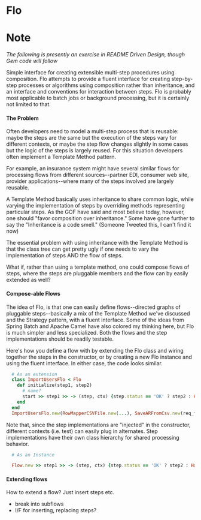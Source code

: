 Flo
===

# Note
*The following is presently an exercise in README Driven Design, though Gem code will follow*

Simple interface for creating extensible multi-step procedures using composition.  Flo attempts to provide a fluent interface for creating step-by-step processes or algorithms using composition rather than inheritance, and an interface and conventions for interaction between steps.  Flo is probably most applicable to batch jobs or background processing, but it is certainly not limited to that.

#### The Problem
Often developers need to model a multi-step process that is reusable:  maybe the steps are the same but the execution of the steps vary for different contexts, or maybe the step flow changes slightly in some cases but the logic of the steps is largely reused.  For this situation developers often implement a Template Method pattern.

For example, an insurance system might have several similar flows for processing flows from different sources--partner EDI, consumer web site, provider applications--where many of the steps involved are largely reusable.

A Template Method basically uses inheritance to share common logic, while varying the implementation of steps by overriding methods representing particular steps.  As the GOF have said and most believe today, however, one should "favor composition over inheritance."  Some have gone further to say the "Inheritance is a code smell." (Someone Tweeted this, I can't find it now)

The essential problem with using inheritance with the Template Method is that the class tree can get pretty ugly if one needs to vary the implementation of steps AND the flow of steps.

What if, rather than using a template method, one could compose flows of steps, where the steps are pluggable members and the flow can by easily extended as well?

#### Compose-able Flows
The idea of Flo, is that one can easily define flows--directed graphs of pluggable steps--basically a mix of the Template Method we've discussed and the Strategy pattern, with a fluent interface.  Some of the ideas from Spring Batch and Apache Camel have also colored my thinking here, but Flo is much simpler and less specialized.  Both the flows and the step implementations should be readily testable.

Here's how you define a flow with by extending the Flo class and wiring together the steps in the constructor, or by creating a new Flo instance and using the fluent interface.  In either case, the code looks similar.  

```ruby
  # As an extension
  class ImportUsersFlo < Flo
    def initialize(step1, step2) 
      # name?
      start >> step1 >> -> (step, ctx) {step.status == 'OK' ? step2 : HandleErrorGeneric.new)
    end
  end
  ImportUsersFlo.new(RowMapperCSVFile.new(...), SaveARFromCsv.new(req_fields, ...)).start!
```

Note that, since the step implementations are "injected" in the constructor, different contexts (i.e. test) can easily plug in alternates.  Step implementations have their own class hierarchy for shared processing behavior.


```ruby
  # As an Instance

  Flow.new >> step1 >> -> (step, ctx) {step.status == 'OK' ? step2 : HandleErrorGeneric.new)}.start!

```

#### Extending flows
How to extend a flow?  Just insert steps etc.
 - break into subflows
 - I/F for inserting, replacing steps?
